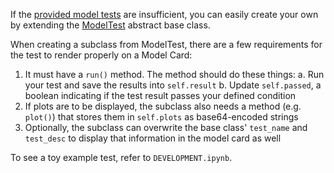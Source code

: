 If the [provided model tests](verifyml/model_tests) are insufficient, you can easily create your own by extending the [ModelTest](verifyml/model_tests/ModelTest.py) abstract base class.

When creating a subclass from ModelTest, there are a few requirements for the test to render properly on a Model Card:

1. It must have a `run()` method. The method should do these things:
   a. Run your test and save the results into `self.result`
   b. Update `self.passed`, a boolean indicating if the test result passes your defined condition
2. If plots are to be displayed, the subclass also needs a method (e.g. `plot()`) that stores them in `self.plots` as base64-encoded strings
3. Optionally, the subclass can overwrite the base class' `test_name` and `test_desc` to display that information in the model card as well

To see a toy example test, refer to `DEVELOPMENT.ipynb`.
